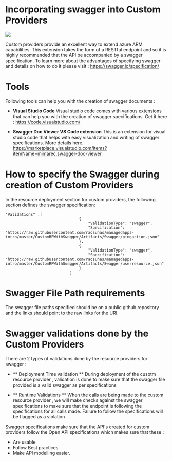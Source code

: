 # Incorporating swagger into Custom Providers

<a href="https://portal.azure.com/#create/Microsoft.Template/uri/https%3A%2F%2Fraw.githubusercontent.com%2Fraosuhas%2Fmanagedapps-intro%2Fmaster%2FCustomRPWithSwagger%2Fazuredeploy.json" target="_blank">
    <img src="http://azuredeploy.net/deploybutton.png"/> 
</a>


Custom providers provide an excellent way to extend azure ARM capabilities. This extension takes the form of a RESTful endpoint and so it is highly recommended that the API be accompanied by a swagger specification. To learn more about the advantages of specifying swagger and details on how to do it please visit : 
https://swagger.io/specification/ 


# Tools

Following tools can help you with the creation of swagger documents : 

- **Visual Studio Code**
Visual studio code comes with various extensions that can help you with the creation of swagger specifications. Get it here : 
https://code.visualstudio.com/

- **Swagger Doc Viewer VS Code extension**
This is an extension for visual studio code that helps with easy visualization and writing of swagger specifications. More details here. 
https://marketplace.visualstudio.com/items?itemName=mimarec.swagger-doc-viewer 



# How to specify the Swagger during creation of Custom Providers

In the resource deployment section for custom providers, the following section defines the swagger specification: 

```
"Validations" :[
                                {
                                    "ValidationType": "swagger",
                                    "Specification": "https://raw.githubusercontent.com/raosuhas/managedapps-intro/master/CustomRPWithSwagger/Artifacts/Swagger/pingaction.json"
                                },
                                {
                                    "ValidationType": "swagger",
                                    "Specification": "https://raw.githubusercontent.com/raosuhas/managedapps-intro/master/CustomRPWithSwagger/Artifacts/Swagger/userresource.json"
                                }
                            ]

```

# Swagger File Path requirements 
The swagger file paths specified should be on a public github repository and the links should point to the raw links for the URI. 


# Swagger validations done by the Custom Providers

There are 2 types of validations done by the resource providers for swagger : 

- ** Deployment Time validation **
During deployment of the cusotm resource provider , validation is done to make sure that the swagger file provided is a valid swagger as per specifications 

- ** Runtime Validations **
When the calls are being made to the custom resource provider , we will make checks against the swagger specifications to make sure that the endpoint is following the specifications for all calls made. Failure to follow the specifications will be flagged as a violation


Swagger specifications make sure that the API's created for custom providers follow the Open API specifications which makes sure that these  : 
- Are usable 
- Follow Best practices
- Make API modelling easier.







